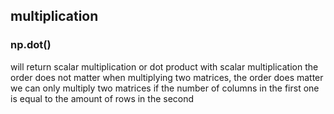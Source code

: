 ## multiplication

### np.dot()
will return scalar multiplication or dot product
with scalar multiplication the order does not matter
when multiplying two matrices, the order does matter
we can only multiply two matrices if the number of columns in the first one is equal to the amount of rows in the second

